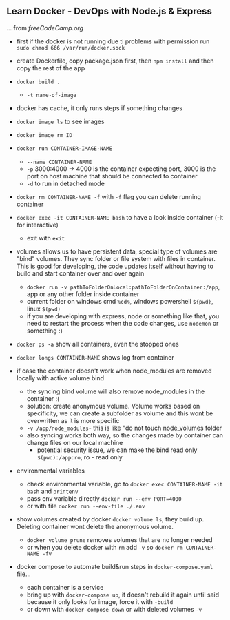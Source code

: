 ## Learn Docker - DevOps with Node.js & Express
... from *freeCodeCamp.org* 

- first if the docker is not running due ti problems with permission run `sudo chmod 666 /var/run/docker.sock` 


- create Dockerfile, copy package.json first, then `npm install` and then copy the rest of the app 
- `docker build .`
    - `-t name-of-image` 
- docker has cache, it only runs steps if something changes 
- `docker image ls` to see images 
- `docker image rm ID`
- `docker run CONTAINER-IMAGE-NAME`
    - `--name CONTAINER-NAME`
    - `-p` 3000:4000 -> 4000 is the container expecting port, 3000 is the port on host machine that should be connected to container 
    - `-d` to run in detached mode
- `docker rm CONTAINER-NAME -f` with `-f` flag you can delete running container 
- `docker exec -it CONTAINER-NAME bash` to have a look inside container (-it for interactive)
    - exit with `exit` 
- volumes allows us to have persistent data, special type of volumes are "bind" volumes. They sync folder or file system with files in container. This is good for developing, the code updates itself without having to build and start container over and over again 
    - `docker run -v pathToFolderOnLocal:pathToFolderOnContainer:/app`, app or any other folder inside container
    - current folder on windows cmd `%cd%`, windows powershell `${pwd}`, linux `$(pwd)`
    - if you are developing with express, node or something like that, you need to restart the process when the code changes, use `nodemon` or something :) 
- `docker ps -a` show all containers, even the stopped ones
- `docker longs CONTAINER-NAME` shows log from container 
- if case the container doesn't work when node_modules are removed locally with active volume bind
    - the syncing bind volume will also remove node_modules in the container :( 
    - solution: create anonymous volume. Volume works based on specificity, we can create a subfolder as volume and this wont be overwritten as it is more specific 
    - `-v /app/node_modules`- this is like "do not touch node_volumes folder
    - also syncing works both way, so the changes made by container can change files on our local machine 
        - potential security issue, we can make the bind read only `$(pwd):/app:ro`, ro - read only 
- environmental variables
    - check environmental variable, go to `docker exec CONTAINER-NAME -it bash` and `printenv`
    - pass env variable directly `docker run --env PORT=4000`
    - or with file `docker run --env-file ./.env`
- show volumes created by docker `docker volume ls`, they build up. Deleting container wont delete the anonymous volume.
    - `docker volume prune` removes volumes that are no longer needed 
    - or when you delete docker with `rm` add `-v` so `docker rm CONTAINER-NAME -fv`
- docker compose to automate build&run steps in `docker-compose.yaml` file...
    - each container is a service  
    - bring up with `docker-compose up`, it doesn't rebuild it again until said because it only looks for image, force it with `-build`
    - or down with `docker-compose down` or with deleted volumes `-v`